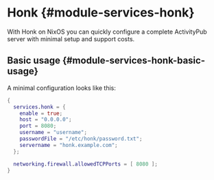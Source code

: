 # Honk {#module-services-honk}

With Honk on NixOS you can quickly configure a complete ActivityPub server with
minimal setup and support costs.

## Basic usage {#module-services-honk-basic-usage}

A minimal configuration looks like this:

```nix
{
  services.honk = {
    enable = true;
    host = "0.0.0.0";
    port = 8080;
    username = "username";
    passwordFile = "/etc/honk/password.txt";
    servername = "honk.example.com";
  };

  networking.firewall.allowedTCPPorts = [ 8080 ];
}
```

